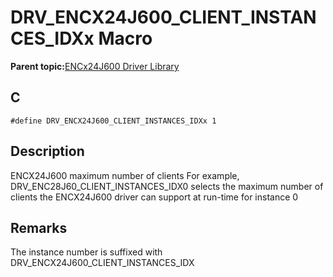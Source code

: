 # DRV\_ENCX24J600\_CLIENT\_INSTANCES\_IDXx Macro

**Parent topic:**[ENCx24J600 Driver Library](GUID-F35BADF5-5469-4970-B3C5-52AB1E2287AB.md)

## C

```
#define DRV_ENCX24J600_CLIENT_INSTANCES_IDXx 1 
```

## Description

ENCX24J600 maximum number of clients For example, DRV\_ENC28J60\_CLIENT\_INSTANCES\_IDX0 selects the maximum number of clients the ENCX24J600 driver can support at run-time for instance 0

## Remarks

The instance number is suffixed with DRV\_ENCX24J600\_CLIENT\_INSTANCES\_IDX

